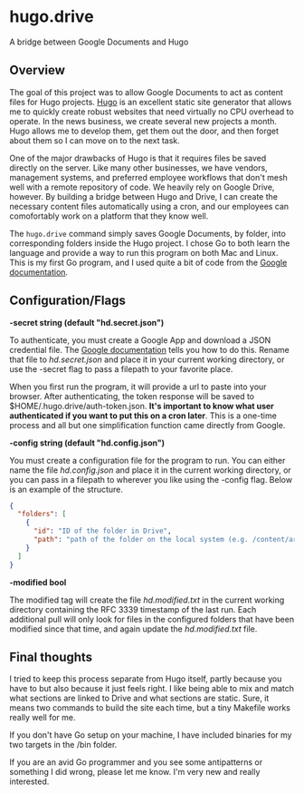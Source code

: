 # hugo.drive
A bridge between Google Documents and Hugo

## Overview

The goal of this project was to allow Google Documents to act as content files for Hugo projects. [Hugo](http://gohugo.io/) is an excellent static site generator that allows me to quickly create robust websites that need virtually no CPU overhead to operate. In the news business, we create several new projects a month. Hugo allows me to develop them, get them out the door, and then forget about them so I can move on to the next task.

One of the major drawbacks of Hugo is that it requires files be saved directly on the server. Like many other businesses, we have vendors, management systems, and preferred employee workflows that don't mesh well with a remote repository of code. We heavily rely on Google Drive, however. By building a bridge between Hugo and Drive, I can create the necessary content files automatically using a cron, and our employees can comofortably work on a platform that they know well.

The `hugo.drive` command simply saves Google Documents, by folder, into corresponding folders inside the Hugo project. I chose Go to both learn the language and provide a way to run this program on both Mac and Linux. This is my first Go program, and I used quite a bit of code from the [Google documentation](https://developers.google.com/drive/v3/web/quickstart/go).

## Configuration/Flags

**-secret string (default "hd.secret.json")**

To authenticate, you must create a Google App and download a JSON credential file. The [Google documentation](https://developers.google.com/drive/v3/web/quickstart/go) tells you how to do this. Rename that file to *hd.secret.json* and place it in your current working directory, or use the -secret flag to pass a filepath to your favorite place.

When you first run the program, it will provide a url to paste into your browser. After authenticating, the token response will be saved to $HOME/.hugo.drive/auth-token.json. **It's important to know what user authenticated if you want to put this on a cron later**. This is a one-time process and all but one simplification function came directly from Google.


**-config string (default "hd.config.json")**

You must create a configuration file for the program to run. You can either name the file *hd.config.json* and place it in the current working directory, or you can pass in a filepath to wherever you like using the -config flag. Below is an example of the structure.

```json
{
  "folders": [
    {
      "id": "ID of the folder in Drive",
      "path": "path of the folder on the local system (e.g. /content/articles)"
    }
  ]
}
```


**-modified bool**

The modified tag will create the file *hd.modified.txt* in the current working directory containing the RFC 3339 timestamp of the last run. Each additional pull will only look for files in the configured folders that have been modified since that time, and again update the *hd.modified.txt* file.

## Final thoughts

I tried to keep this process separate from Hugo itself, partly because you have to but also because it just feels right. I like being able to mix and match what sections are linked to Drive and what sections are static. Sure, it means two commands to build the site each time, but a tiny Makefile works really well for me.

If you don't have Go setup on your machine, I have included binaries for my two targets in the /bin folder.

If you are an avid Go programmer and you see some antipatterns or something I did wrong, please let me know. I'm very new and really interested.
